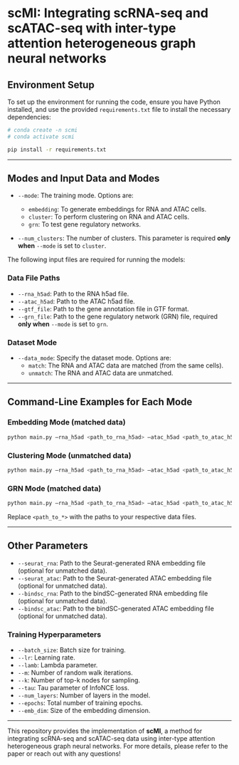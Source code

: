 # scMI: Integrating scRNA-seq and scATAC-seq with inter-type attention heterogeneous graph neural networks

## Environment Setup
To set up the environment for running the code, ensure you have Python installed, and use the provided `requirements.txt` file to install the necessary dependencies:
```bash
# conda create -n scmi
# conda activate scmi

pip install -r requirements.txt
```
---

## Modes and Input Data and Modes

- `--mode`: The training mode. Options are:
  - `embedding`: To generate embeddings for RNA and ATAC cells.
  - `cluster`: To perform clustering on RNA and ATAC cells.
  - `grn`: To test gene regulatory networks.

- `--num_clusters`: The number of clusters. This parameter is required **only when** `--mode` is set to `cluster`.

The following input files are required for running the models:

### Data File Paths
- `--rna_h5ad`: Path to the RNA h5ad file.
- `--atac_h5ad`: Path to the ATAC h5ad file.
- `--gtf_file`: Path to the gene annotation file in GTF format.
- `--grn_file`: Path to the gene regulatory network (GRN) file, required **only when** `--mode` is set to `grn`.

### Dataset Mode
- `--data_mode`: Specify the dataset mode. Options are:
  - `match`: The RNA and ATAC data are matched (from the same cells).
  - `unmatch`: The RNA and ATAC data are unmatched.

---

## Command-Line Examples for Each Mode

### Embedding Mode (matched data)
```bash
python main.py –rna_h5ad <path_to_rna_h5ad> –atac_h5ad <path_to_atac_h5ad> –gtf_file <path_to_gtf_file> –mode embedding –data_mode match
```
### Clustering Mode (unmatched data)
```bash
python main.py –rna_h5ad <path_to_rna_h5ad> –atac_h5ad <path_to_atac_h5ad> –gtf_file <path_to_gtf_file> –mode cluster –data_mode unmatch –num_clusters 19
```
### GRN Mode (matched data)
```bash
python main.py –rna_h5ad <path_to_rna_h5ad> –atac_h5ad <path_to_atac_h5ad> –gtf_file <path_to_gtf_file> –grn_file <path_to_grn_file> –mode grn –data_mode match
```
Replace `<path_to_*>` with the paths to your respective data files.

---

## Other Parameters
- `--seurat_rna`: Path to the Seurat-generated RNA embedding file (optional for unmatched data).
- `--seurat_atac`: Path to the Seurat-generated ATAC embedding file (optional for unmatched data).
- `--bindsc_rna`: Path to the bindSC-generated RNA embedding file (optional for unmatched data).
- `--bindsc_atac`: Path to the bindSC-generated ATAC embedding file (optional for unmatched data).

### Training Hyperparameters
- `--batch_size`: Batch size for training.
- `--lr`: Learning rate.
- `--lamb`: Lambda parameter.
- `--m`: Number of random walk iterations.
- `--k`: Number of top-k nodes for sampling.
- `--tau`: Tau parameter of InfoNCE loss.
- `--num_layers`: Number of layers in the model.
- `--epochs`: Total number of training epochs.
- `--emb_dim`: Size of the embedding dimension.

---

This repository provides the implementation of **scMI**, a method for integrating scRNA-seq and scATAC-seq data using inter-type attention heterogeneous graph neural networks. For more details, please refer to the paper or reach out with any questions!
